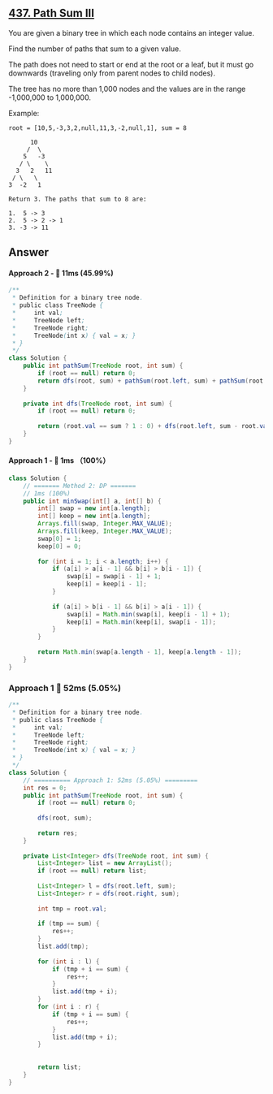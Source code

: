 ## [437. Path Sum III](https://leetcode.com/problems/path-sum-iii/)

You are given a binary tree in which each node contains an integer value.

Find the number of paths that sum to a given value.

The path does not need to start or end at the root or a leaf, but it must go downwards (traveling only from parent nodes to child nodes).

The tree has no more than 1,000 nodes and the values are in the range -1,000,000 to 1,000,000.

Example:
```
root = [10,5,-3,3,2,null,11,3,-2,null,1], sum = 8

      10
     /  \
    5   -3
   / \    \
  3   2   11
 / \   \
3  -2   1

Return 3. The paths that sum to 8 are:

1.  5 -> 3
2.  5 -> 2 -> 1
3. -3 -> 11
```

## Answer
#### Approach 2 - :rabbit: 11ms (45.99%)
```java
/**
 * Definition for a binary tree node.
 * public class TreeNode {
 *     int val;
 *     TreeNode left;
 *     TreeNode right;
 *     TreeNode(int x) { val = x; }
 * }
 */
class Solution {
    public int pathSum(TreeNode root, int sum) {
        if (root == null) return 0;
        return dfs(root, sum) + pathSum(root.left, sum) + pathSum(root.right, sum);
    }
    
    private int dfs(TreeNode root, int sum) {
        if (root == null) return 0;
        
        return (root.val == sum ? 1 : 0) + dfs(root.left, sum - root.val) + dfs(root.right, sum - root.val);
    }
}
```
#### Approach 1 - :rocket: 1ms （100%）
```java
class Solution {
    // ======= Method 2: DP =======
    // 1ms (100%)
    public int minSwap(int[] a, int[] b) {
        int[] swap = new int[a.length];
        int[] keep = new int[a.length];
        Arrays.fill(swap, Integer.MAX_VALUE);
        Arrays.fill(keep, Integer.MAX_VALUE);
        swap[0] = 1;
        keep[0] = 0;
        
        for (int i = 1; i < a.length; i++) {
            if (a[i] > a[i - 1] && b[i] > b[i - 1]) {
                swap[i] = swap[i - 1] + 1;
                keep[i] = keep[i - 1];
            }
            
            if (a[i] > b[i - 1] && b[i] > a[i - 1]) {
                swap[i] = Math.min(swap[i], keep[i - 1] + 1);
                keep[i] = Math.min(keep[i], swap[i - 1]);
            }
        }
        
        return Math.min(swap[a.length - 1], keep[a.length - 1]);
    }
}
```
### Approach 1 :turtle: 52ms (5.05%)
```java
/**
 * Definition for a binary tree node.
 * public class TreeNode {
 *     int val;
 *     TreeNode left;
 *     TreeNode right;
 *     TreeNode(int x) { val = x; }
 * }
 */
class Solution {
    // ========== Approach 1: 52ms (5.05%) =========
    int res = 0;
    public int pathSum(TreeNode root, int sum) {
        if (root == null) return 0;
        
        dfs(root, sum);
        
        return res;
    }
    
    private List<Integer> dfs(TreeNode root, int sum) {
        List<Integer> list = new ArrayList();
        if (root == null) return list;
        
        List<Integer> l = dfs(root.left, sum);
        List<Integer> r = dfs(root.right, sum);
        
        int tmp = root.val;
        
        if (tmp == sum) {
            res++;
        }
        list.add(tmp);
        
        for (int i : l) {
            if (tmp + i == sum) {
                res++;
            }
            list.add(tmp + i);
        }
        for (int i : r) {
            if (tmp + i == sum) {
                res++;
            }
            list.add(tmp + i);
        }
        
        
        return list;
    }
}
```
